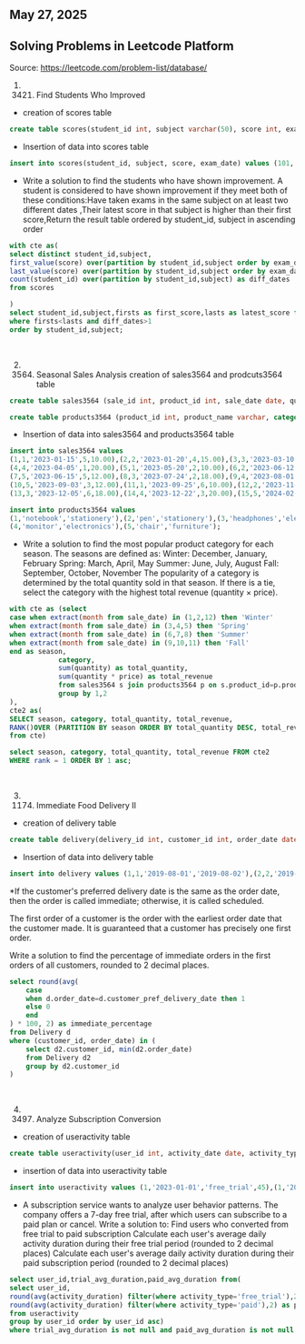 
## May 27, 2025

## Solving Problems in Leetcode Platform
Source: https://leetcode.com/problem-list/database/

1. 3421. Find Students Who Improved
* creation of scores table
```sql
create table scores(student_id int, subject varchar(50), score int, exam_date date, primary key(student_id, subject, exam_date));
```
* Insertion of data into scores table
```sql
insert into scores(student_id, subject, score, exam_date) values (101, 'math', 70, '2023-01-15'), (101, 'math', 85, '2023-02-15'), (101, 'physics', 65, '2023-01-15'), (101, 'physics', 60, '2023-02-15'), (102, 'math', 80, '2023-01-15'), (102, 'math', 85, '2023-02-15'), (103, 'math', 90, '2023-01-15'), (104, 'physics', 75, '2023-01-15'), (104, 'physics', 85, '2023-02-15');

```
* Write a solution to find the students who have shown improvement. A student is considered to have shown improvement if they meet both of these conditions:Have taken exams in the same subject on at least two different dates ,Their latest score in that subject is higher than their first score,Return the result table ordered by student_id, subject in ascending order
```sql
with cte as(
select distinct student_id,subject,
first_value(score) over(partition by student_id,subject order by exam_date) as firsts,
last_value(score) over(partition by student_id,subject order by exam_date ROWS BETWEEN UNBOUNDED PRECEDING AND UNBOUNDED FOLLOWING) as lasts,
count(student_id) over(partition by student_id,subject) as diff_dates
from scores

)
select student_id,subject,firsts as first_score,lasts as latest_score from cte
where firsts<lasts and diff_dates>1
order by student_id,subject;
```
<br>

2. 3564. Seasonal Sales Analysis
creation of sales3564 and prodcuts3564 table
```sql
create table sales3564 (sale_id int, product_id int, sale_date date, quantity int, price decimal);

create table products3564 (product_id int, product_name varchar, category varchar);
```
* Insertion of data into sales3564 and products3564 table
```sql
insert into sales3564 values 
(1,1,'2023-01-15',5,10.00),(2,2,'2023-01-20',4,15.00),(3,3,'2023-03-10',3,18.00),
(4,4,'2023-04-05',1,20.00),(5,1,'2023-05-20',2,10.00),(6,2,'2023-06-12',4,15.00),
(7,5,'2023-06-15',5,12.00),(8,3,'2023-07-24',2,18.00),(9,4,'2023-08-01',5,20.00),
(10,5,'2023-09-03',3,12.00),(11,1,'2023-09-25',6,10.00),(12,2,'2023-11-10',4,15.00),
(13,3,'2023-12-05',6,18.00),(14,4,'2023-12-22',3,20.00),(15,5,'2024-02-14',2,12.00);

insert into products3564 values 
(1,'notebook','stationery'),(2,'pen','stationery'),(3,'headphones','electronics'),
(4,'monitor','electronics'),(5,'chair','furniture');
```
* Write a solution to find the most popular product category for each season. The seasons are defined as:
 Winter: December, January, February
 Spring: March, April, May
 Summer: June, July, August
 Fall: September, October, November
The popularity of a category is determined by the total quantity sold in that season. If there is a tie, select the category with the highest total revenue (quantity × price).
```sql
with cte as (select
case when extract(month from sale_date) in (1,2,12) then 'Winter'
when extract(month from sale_date) in (3,4,5) then 'Spring'
when extract(month from sale_date) in (6,7,8) then 'Summer'
when extract(month from sale_date) in (9,10,11) then 'Fall'
end as season,
            category,
            sum(quantity) as total_quantity,
            sum(quantity * price) as total_revenue
            from sales3564 s join products3564 p on s.product_id=p.product_id 
            group by 1,2
),
cte2 as(
SELECT season, category, total_quantity, total_revenue, 
RANK()OVER (PARTITION BY season ORDER BY total_quantity DESC, total_revenue DESC) AS rank
from cte)

select season, category, total_quantity, total_revenue FROM cte2
WHERE rank = 1 ORDER BY 1 asc;
```
<br>

3. 1174. Immediate Food Delivery II
* creation of delivery table
```sql
create table delivery(delivery_id int, customer_id int, order_date date, customer_pref_delivery_date date);
```
* Insertion of data into delivery table
```sql  
insert into delivery values (1,1,'2019-08-01','2019-08-02'),(2,2,'2019-08-02','2019-08-02'),(3,1,'2019-08-11','2019-08-12'),(4,3,'2019-08-24','2019-08-24'),(5,3,'2019-08-21','2019-08-22'),(6,2,'2019-08-11','2019-08-13'),(7,4,'2019-08-09','2019-08-09');
```
*If the customer's preferred delivery date is the same as the order date, then the order is called immediate; otherwise, it is called scheduled.

The first order of a customer is the order with the earliest order date that the customer made. It is guaranteed that a customer has precisely one first order.

Write a solution to find the percentage of immediate orders in the first orders of all customers, rounded to 2 decimal places.
```sql
select round(avg(
    case 
    when d.order_date=d.customer_pref_delivery_date then 1
    else 0
    end
) * 100, 2) as immediate_percentage
from Delivery d
where (customer_id, order_date) in (
    select d2.customer_id, min(d2.order_date)
    from Delivery d2
    group by d2.customer_id
)
```
<br>

4. 3497. Analyze Subscription Conversion 
* creation of useractivity table
```sql
create table useractivity(user_id int, activity_date date, activity_type varchar, activity_duration int);
```
* insertion of data into useractivity table
```sql
insert into useractivity values (1,'2023-01-01','free_trial',45),(1,'2023-01-02','free_trial',30),(1,'2023-01-05','free_trial',60),(1,'2023-01-10','paid',75),(1,'2023-01-12','paid',90),(1,'2023-01-15','paid',65),(2,'2023-02-01','free_trial',55),(2,'2023-02-03','free_trial',25),(2,'2023-02-07','free_trial',50),(2,'2023-02-10','cancelled',0),(3,'2023-03-05','free_trial',70),(3,'2023-03-06','free_trial',60),(3,'2023-03-08','free_trial',80),(3,'2023-03-12','paid',50),(3,'2023-03-15','paid',55),(3,'2023-03-20','paid',85),(4,'2023-04-01','free_trial',40),(4,'2023-04-03','free_trial',35),(4,'2023-04-05','paid',45),(4,'2023-04-07','cancelled',0);
```
* A subscription service wants to analyze user behavior patterns. The company offers a 7-day free trial, after which users can subscribe to a paid plan or cancel. Write a solution to:
Find users who converted from free trial to paid subscription
Calculate each user's average daily activity duration during their free trial period (rounded to 2 decimal places)
Calculate each user's average daily activity duration during their paid subscription period (rounded to 2 decimal places)
```sql
select user_id,trial_avg_duration,paid_avg_duration from(
select user_id,
round(avg(activity_duration) filter(where activity_type='free_trial'),2) as trial_avg_duration,
round(avg(activity_duration) filter(where activity_type='paid'),2) as paid_avg_duration
from useractivity 
group by user_id order by user_id asc)
where trial_avg_duration is not null and paid_avg_duration is not null
```

<br>

